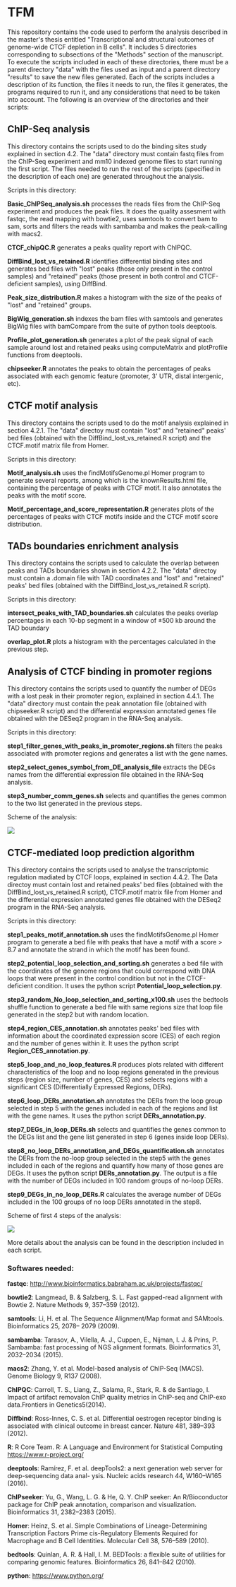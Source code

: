 # TFM

This repository contains the code used to perform the analysis described in the master's thesis entitled "Transcriptional and structural outcomes of genome-wide CTCF depletion in B cells". It includes 5 directories corresponding to subsections of the "Methods" section of the manuscript. To execute the scripts included in each of these directories, there must be a parent directory "data" with the files used as input and a parent directory "results" to save the new files generated. Each of the scripts includes a description of its function, the files it needs to run, the files it generates, the programs required to run it, and any considerations that need to be taken into account. The following is an overview of the directories and their scripts: 


## ChIP-Seq analysis

This directory contains the scripts used to do the binding sites study explained in section 4.2. The "data" directory must contain fastq files from the ChIP-Seq experiment and mm10 indexed genome files to start running the first script. The files needed to run the rest of the scripts (specified in the description of each one) are generated throughout the analysis. 

Scripts in this directory:

**Basic_ChIPSeq_analysis.sh** processes the reads files from the ChIP-Seq experiment and produces the peak files. It does the quality assesment with fastqc, the read mapping with bowtie2, uses samtools to convert bam to sam, sorts and filters the reads with sambamba and makes the peak-calling with macs2. 

**CTCF_chipQC.R** generates a peaks quality report with ChIPQC.

**DiffBind_lost_vs_retained.R** identifies differential binding sites and generates bed files with "lost" peaks (those only present in the control samples) and "retained" peaks (those present in both control and CTCF-deficient samples), using DiffBind.  

**Peak_size_distribution.R** makes a histogram with the size of the peaks of "lost" and "retained" groups.  

**BigWig_generation.sh** indexes the bam files with samtools and generates BigWig files with bamCompare from the suite of python tools deeptools. 

**Profile_plot_generation.sh** generates a plot of the peak signal of each sample around lost and retained peaks using computeMatrix and plotProfile functions from deeptools. 

**chipseeker.R** annotates the peaks to obtain the percentages of peaks associated with each genomic feature (promoter, 3' UTR, distal intergenic, etc). 

## CTCF motif analysis

This directory contains the scripts used to do the motif analysis explained in section 4.2.1. The "data" directoy must contain "lost" and "retained" peaks' bed files (obtained with the DiffBind_lost_vs_retained.R script) and the CTCF.motif matrix file from Homer.  

Scripts in this directory:

**Motif_analysis.sh** uses the findMotifsGenome.pl Homer program to generate several reports, among which is the knownResults.html file, containing the percentage of peaks with CTCF motif. It also annotates the peaks with the motif score.

**Motif_percentage_and_score_representation.R** generates plots of the percentages of peaks with CTCF motifs inside and the CTCF motif score distribution. 

## TADs boundaries enrichment analysis

This directory contains the scripts used to calculate the overlap between peaks and TADs boundaries shown in section 4.2.2. The "data" directoy must contain a .domain file with TAD coordinates and "lost" and "retained" peaks' bed files (obtained with the DiffBind_lost_vs_retained.R script).

Scripts in this directory:

**intersect_peaks_with_TAD_boundaries.sh** calculates the peaks overlap percentages in each 10-bp segment in a window of ±500 kb around the TAD boundary

**overlap_plot.R** plots a histogram with the percentages calculated in the previous step. 


## Analysis of CTCF binding in promoter regions

This directory contains the scripts used to quantify the number of DEGs with a lost peak in their promoter region, explained in section 4.4.1. The "data" directory must contain the peak annotation file (obtained with chipseeker.R script) and the differential expression annotated genes file obtained with the DESeq2 program in the RNA-Seq analysis. 

Scripts in this directory:

**step1_filter_genes_with_peaks_in_promoter_regions.sh** filters the peaks associated with promoter regions and generates a list with the gene names. 

**step2_select_genes_symbol_from_DE_analysis_file** extracts the DEGs names from the differential expression file obtained in the RNA-Seq analysis.

**step3_number_comm_genes.sh** selects and quantifies the genes common to the two list generated in the previous steps. 

Scheme of the analysis:

![](Scheme1.png)

## CTCF-mediated loop prediction algorithm

This directory contains the scripts used to analyse the transcriptomic regulation madiated by CTCF loops, explained in section 4.4.2. The Data directoy must contain lost and retained peaks' bed files (obtained with the DiffBind_lost_vs_retained.R script), CTCF.motif matrix file from Homer and the differential expression annotated genes file obtained with the DESeq2 program in the RNA-Seq analysis. 

Scripts in this directory:

**step1_peaks_motif_annotation.sh** uses the findMotifsGenome.pl Homer program to generate a bed file with peaks that have a motif with a score > 8.7 and annotate the strand in which the motif has been found. 

**step2_potential_loop_selection_and_sorting.sh** generates a bed file with the coordinates of the genome regions that could correspond with DNA loops that were present in the control condition but not in the CTCF-deficient condition. It uses the python script **Potential_loop_selection.py**.

**step3_random_No_loop_selection_and_sorting_x100.sh** uses the bedtools shuffle function to generate a bed file with same regions size that loop file generated in the step2 but with random location.

**step4_region_CES_annotation.sh** annotates peaks' bed files with information about the coordinated expression score (CES) of each region and the number of genes within it. It uses the python script **Region_CES_annotation.py**.

**step5_loop_and_no_loop_features.R** produces plots related with different characteristics of the loop and no loop regions generated in the previous steps (region size, number of genes, CES) and selects regions with a significant CES (Differentially Expressed Regions, DERs).  

**step6_loop_DERs_annotation.sh** annotates the DERs from the loop group selected in step 5 with the genes included in each of the regions and list with the gene names. It uses the python script **DERs_annotation.py**.

**step7_DEGs_in_loop_DERs.sh** selects and quantifies the genes common to the DEGs list and the gene list generated in step 6 (genes inside loop DERs).

**step8_no_loop_DERs_annotation_and_DEGs_quantification.sh** annotates the DERs from the no-loop group selected in the step5 with the genes included in each of the regions and quantify how many of those genes are DEGs. It uses the python script **DERs_annotation.py**. The output is a file with the number of DEGs included in 100 random groups of no-loop DERs.

**step9_DEGs_in_no_loop_DERs.R** calculates the average number of DEGs included in the 100 groups of no loop DERs annotated in the step8.

Scheme of first 4 steps of the analysis:

![](Scheme2.png)

More details about the analysis can be found in the description included in each script.

### Softwares needed:

**fastqc**: http://www.bioinformatics.babraham.ac.uk/projects/fastqc/

**bowtie2**: Langmead, B. & Salzberg, S. L. Fast gapped-read alignment with Bowtie 2. Nature Methods 9, 357–359 (2012).

**samtools**: Li, H. et al. The Sequence Alignment/Map format and SAMtools. Bioinformatics 25, 2078– 2079 (2009).

**sambamba**: Tarasov, A., Vilella, A. J., Cuppen, E., Nijman, I. J. & Prins, P. Sambamba: fast processing of NGS alignment formats. Bioinformatics 31, 2032–2034 (2015).

**macs2**: Zhang, Y. et al. Model-based analysis of ChIP-Seq (MACS). Genome Biology 9, R137 (2008).

**ChIPQC**: Carroll, T. S., Liang, Z., Salama, R., Stark, R. & de Santiago, I. Impact of artifact removalon ChIP quality metrics in ChIP-seq and ChIP-exo data.Frontiers in Genetics5(2014).

**Diffbind**: Ross-Innes, C. S. et al. Differential oestrogen receptor binding is associated with clinical outcome in breast cancer. Nature 481, 389–393 (2012).

**R**: R Core Team. R: A Language and Environment for Statistical Computing https://www.r-project.org/

**deeptools**: Ramírez, F. et al. deepTools2: a next generation web server for deep-sequencing data anal- ysis. Nucleic acids research 44, W160–W165 (2016).

**ChIPseeker**: Yu, G., Wang, L. G. & He, Q. Y. ChIP seeker: An R/Bioconductor package for ChIP peak annotation, comparison and visualization. Bioinformatics 31, 2382–2383 (2015).

**Homer**: Heinz, S. et al. Simple Combinations of Lineage-Determining Transcription Factors Prime cis-Regulatory Elements Required for Macrophage and B Cell Identities. Molecular Cell 38, 576–589 (2010).

**bedtools**: Quinlan, A. R. & Hall, I. M. BEDTools: a flexible suite of utilities for comparing genomic features. Bioinformatics 26, 841–842 (2010).

**python**: https://www.python.org/




